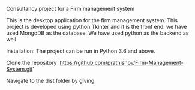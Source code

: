Consultancy project for a Firm management system

This is the desktop application for the firm management system. This project is developed using python Tkinter and it is the front end. we have used MongoDB as the database. We have used python as the backend as well. 

Installation:
	The project can be run in Python 3.6 and above.
	
Clone the repository
  		'https://github.com/prathishbv/Firm-Management-System.git'

Navigate to the dist folder by giving 
    
